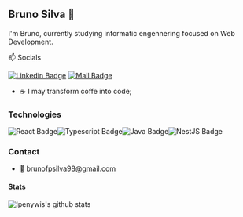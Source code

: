 ## Bruno Silva 👀

I'm Bruno, currently studying informatic engennering focused on Web Development. 

:mailbox: Socials

 [![Linkedin Badge](https://img.shields.io/badge/-Bruno%20Silva-0e76a8?style=flat&labelColor=0e76a8&logo=linkedin&logoColor=white)](https://www.linkedin.com/in/brunofpsilva/) [![Mail Badge](https://img.shields.io/badge/-brunofpsilva98-c0392b?style=flat&labelColor=c0392b&logo=gmail&logoColor=white)](mailto:brunofpsilva98@gmail.com)

 - ☕ I may transform coffe into code;

 ### Technologies

 ![React Badge](https://img.shields.io/badge/-React-61DBFB?style=for-the-badge&labelColor=black&logo=react&logoColor=61DBFB)![Typescript Badge](https://img.shields.io/badge/-Typescript-007acc?style=for-the-badge&labelColor=black&logo=typescript&logoColor=007acc)![Java Badge](https://img.shields.io/badge/-JAVA-eee?style=for-the-badge&labelColor=black&logo=java&logoColor=007acc)![NestJS Badge](https://img.shields.io/badge/-NESTJS-red?style=for-the-badge&labelColor=black&logo=nestjs&logoColor=red)


### Contact

- :email: brunofpsilva98@gmail.com


#### Stats 



![Ipenywis's github stats](https://github-readme-stats.vercel.app/api?username=brunofpsilva&count_private=true&theme=tokyonight&hide=contribs,prs)
